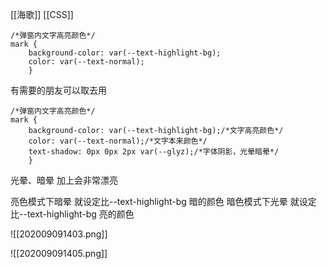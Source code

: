 [[海歌]] [[CSS]]
```
/*弹窗内文字高亮颜色*/
mark {
	background-color: var(--text-highlight-bg);
	color: var(--text-normal);
	}
```
有需要的朋友可以取去用


```
/*弹窗内文字高亮颜色*/
mark {
	background-color: var(--text-highlight-bg);/*文字高亮颜色*/
	color: var(--text-normal);/*文字本来颜色*/
	text-shadow: 0px 0px 2px var(--glyz);/*字体阴影，光晕暗晕*/
	}
```

光晕、暗晕 加上会非常漂亮

亮色模式下暗晕  就设定比--text-highlight-bg 暗的颜色
暗色模式下光晕  就设定比--text-highlight-bg 亮的颜色

![[202009091403.png]]

![[202009091405.png]]